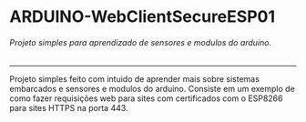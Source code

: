 # ARDUINO-WebClientSecureESP01

###### Projeto simples para aprendizado de sensores e modulos do arduino.
--------

Projeto simples feito com intuido de aprender mais sobre sistemas embarcados e sensores e modulos do arduino. Consiste em um exemplo de como fazer requisições web para sites com certificados com o ESP8266 para sites HTTPS na porta 443.
